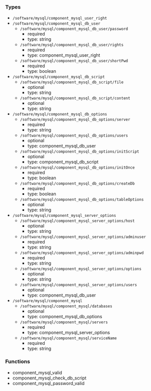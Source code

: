### Types

- `/software/mysql/component_mysql_user_right`
- `/software/mysql/component_mysql_db_user`
    - `/software/mysql/component_mysql_db_user/password`
        - required
        - type: string
    - `/software/mysql/component_mysql_db_user/rights`
        - required
        - type: component_mysql_user_right
    - `/software/mysql/component_mysql_db_user/shortPwd`
        - required
        - type: boolean
- `/software/mysql/component_mysql_db_script`
    - `/software/mysql/component_mysql_db_script/file`
        - optional
        - type: string
    - `/software/mysql/component_mysql_db_script/content`
        - optional
        - type: string
- `/software/mysql/component_mysql_db_options`
    - `/software/mysql/component_mysql_db_options/server`
        - required
        - type: string
    - `/software/mysql/component_mysql_db_options/users`
        - optional
        - type: component_mysql_db_user
    - `/software/mysql/component_mysql_db_options/initScript`
        - optional
        - type: component_mysql_db_script
    - `/software/mysql/component_mysql_db_options/initOnce`
        - required
        - type: boolean
    - `/software/mysql/component_mysql_db_options/createDb`
        - required
        - type: boolean
    - `/software/mysql/component_mysql_db_options/tableOptions`
        - optional
        - type: string
- `/software/mysql/component_mysql_server_options`
    - `/software/mysql/component_mysql_server_options/host`
        - optional
        - type: string
    - `/software/mysql/component_mysql_server_options/adminuser`
        - required
        - type: string
    - `/software/mysql/component_mysql_server_options/adminpwd`
        - required
        - type: string
    - `/software/mysql/component_mysql_server_options/options`
        - optional
        - type: string
    - `/software/mysql/component_mysql_server_options/users`
        - optional
        - type: component_mysql_db_user
- `/software/mysql/component_mysql`
    - `/software/mysql/component_mysql/databases`
        - optional
        - type: component_mysql_db_options
    - `/software/mysql/component_mysql/servers`
        - required
        - type: component_mysql_server_options
    - `/software/mysql/component_mysql/serviceName`
        - required
        - type: string

### Functions

  - component_mysql_valid
  - component_mysql_check_db_script
  - component_mysql_password_valid
